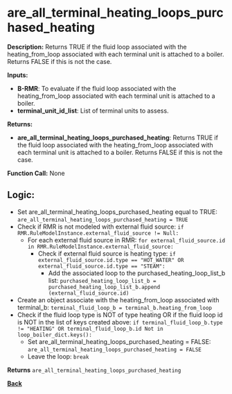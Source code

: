 # are_all_terminal_heating_loops_purchased_heating  

**Description:** Returns TRUE if the fluid loop associated with the heating_from_loop associated with each terminal unit is attached to a boiler. Returns FALSE if this is not the case.   

**Inputs:**  
- **B-RMR**: To evaluate if the fluid loop associated with the heating_from_loop associated with each terminal unit is attached to a boiler.   
- **terminal_unit_id_list**: List of terminal units to assess.  

**Returns:**  
- **are_all_terminal_heating_loops_purchased_heating**: Returns TRUE if the fluid loop associated with the heating_from_loop associated with each terminal unit is attached to a boiler. Returns FALSE if this is not the case.    
 
**Function Call:** None  

## Logic:   
- Set are_all_terminal_heating_loops_purchased_heating equal to TRUE: `are_all_terminal_heating_loops_purchased_heating = TRUE`  
- Check if RMR is not modeled with external fluid source: `if RMR.RuleModelInstance.external_fluid_source != Null:`  
    - For each external fluid source in RMR: `for external_fluid_source.id in RMR.RuleModelInstance.external_fluid_source:`  
        - Check if external fluid source is heating type: `if external_fluid_source.id.type == "HOT_WATER" OR external_fluid_source.id.type == "STEAM":`    
            - Add the associated loop to the purchased_heating_loop_list_b list: `purchased_heating_loop_list_b = purchased_heating_loop_list_b.append (external_fluid_source.id)`   
- Create an object associate with the heating_from_loop associated with terminal_b: `terminal_fluid_loop_b = terminal_b.heating_from_loop`  
- Check if the fluid loop type is NOT of type heating OR if the fluid loop id is NOT in the list of keys created above: `if terminal_fluid_loop_b.type != "HEATING" OR terminal_fluid_loop_b.id Not in loop_boiler_dict.keys():`
    - Set are_all_terminal_heating_loops_purchased_heating = FALSE: `are_all_terminal_heating_loops_purchased_heating = FALSE`  
    - Leave the loop: `break`   

**Returns** `are_all_terminal_heating_loops_purchased_heating`  


**[Back](../_toc.md)**

